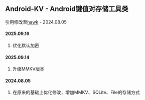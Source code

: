 ## Android-KV - Android键值对存储工具类

引用修改至[hawk](https://github.com/orhanobut/hawk) - 2024.08.05

#### 2025.09.16
1. 优化默认加密

#### 2025.09.14

1. 升级MMKV版本

#### 2024.08.05

1. 在原来的基础上优化修改，增加MMKV、SQLite、File的存储方式
